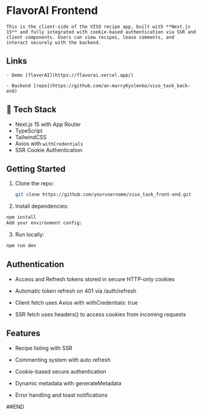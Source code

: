 # FlavorAI Frontend

	This is the client-side of the VISO recipe app, built with **Next.js 15** and fully integrated with cookie-based authentication via SSR and client components. Users can view recipes, leave comments, and interact securely with the backend.

## Links
	
	- Demo [flavorAI](https://flavorai.vercel.app/)

	- Backend [repo](https://github.com/an-marryKyslenko/viso_task_back-end)

## 🧰 Tech Stack

- Next.js 15 with App Router
- TypeScript
- TailwindCSS
- Axios with `withCredentials`
- SSR Cookie Authentication

## Getting Started

1. Clone the repo:
   ```bash
   git clone https://github.com/yourusername/viso_task_front-end.git

2. Install dependencies:

```bash
npm install
Add your environment config:
```

3. Run locally:

```bash
npm run dev
```

## Authentication

- Access and Refresh tokens stored in secure HTTP-only cookies

- Automatic token refresh on 401 via /auth/refresh

- Client fetch uses Axios with withCredentials: true

- SSR fetch uses headers() to access cookies from incoming requests

## Features

- Recipe listing with SSR

- Commenting system with auto refresh

- Cookie-based secure authentication

- Dynamic metadata with generateMetadata

- Error handling and toast notifications

##END